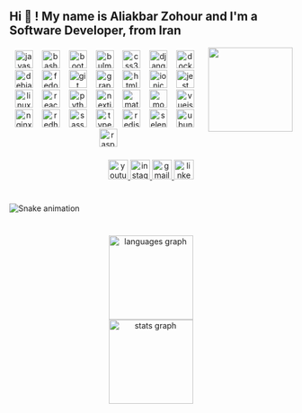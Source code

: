 <h2 align="left">Hi 👋 ! My name is Aliakbar Zohour and I'm a Software Developer, from Iran</h2>

<img align="right" height="150" src="https://github.com/rajaprerak/rajaprerak/raw/master/developer.gif"  />

###

<div align="center">
  <img src="https://cdn.jsdelivr.net/gh/devicons/devicon/icons/javascript/javascript-original.svg" height="32" alt="javascript logo"  />
  <img width="8" />
  <img src="https://cdn.jsdelivr.net/gh/devicons/devicon/icons/bash/bash-original.svg" height="32" alt="bash logo"  />
  <img width="8" />
  <img src="https://cdn.jsdelivr.net/gh/devicons/devicon/icons/bootstrap/bootstrap-original.svg" height="32" alt="bootstrap logo"  />
  <img width="8" />
  <img src="https://cdn.jsdelivr.net/gh/devicons/devicon/icons/bulma/bulma-plain.svg" height="32" alt="bulma logo"  />
  <img width="8" />
  <img src="https://cdn.jsdelivr.net/gh/devicons/devicon/icons/css3/css3-original.svg" height="32" alt="css3 logo"  />
  <img width="8" />
  <img src="https://cdn.jsdelivr.net/gh/devicons/devicon/icons/django/django-plain.svg" height="32" alt="django logo"  />
  <img width="8" />
  <img src="https://cdn.jsdelivr.net/gh/devicons/devicon/icons/docker/docker-plain.svg" height="32" alt="docker logo"  />
  <img width="8" />
  <img src="https://cdn.jsdelivr.net/gh/devicons/devicon/icons/debian/debian-original.svg" height="32" alt="debian logo"  />
  <img width="8" />
  <img src="https://cdn.jsdelivr.net/gh/devicons/devicon/icons/fedora/fedora-plain.svg" height="32" alt="fedora logo"  />
  <img width="8" />
  <img src="https://cdn.jsdelivr.net/gh/devicons/devicon/icons/git/git-original.svg" height="32" alt="git logo"  />
  <img width="8" />
  <img src="https://cdn.jsdelivr.net/gh/devicons/devicon/icons/graphql/graphql-plain.svg" height="32" alt="graphql logo"  />
  <img width="8" />
  <img src="https://cdn.jsdelivr.net/gh/devicons/devicon/icons/html5/html5-original.svg" height="32" alt="html5 logo"  />
  <img width="8" />
  <img src="https://cdn.jsdelivr.net/gh/devicons/devicon/icons/ionic/ionic-original.svg" height="32" alt="ionic logo"  />
  <img width="8" />
  <img src="https://cdn.jsdelivr.net/gh/devicons/devicon/icons/jest/jest-plain.svg" height="32" alt="jest logo"  />
  <img width="8" />
  <img src="https://cdn.jsdelivr.net/gh/devicons/devicon/icons/linux/linux-original.svg" height="32" alt="linux logo"  />
  <img width="8" />
  <img src="https://cdn.jsdelivr.net/gh/devicons/devicon/icons/react/react-original.svg" height="32" alt="react logo"  />
  <img width="8" />
  <img src="https://cdn.jsdelivr.net/gh/devicons/devicon/icons/python/python-original.svg" height="32" alt="python logo"  />
  <img width="8" />
  <img src="https://cdn.jsdelivr.net/gh/devicons/devicon/icons/nextjs/nextjs-original.svg" height="32" alt="nextjs logo"  />
  <img width="8" />
  <img src="https://cdn.jsdelivr.net/gh/devicons/devicon/icons/materialui/materialui-original.svg" height="32" alt="materialui logo"  />
  <img width="8" />
  <img src="https://cdn.jsdelivr.net/gh/devicons/devicon/icons/mongodb/mongodb-original.svg" height="32" alt="mongodb logo"  />
  <img width="8" />
  <img src="https://cdn.jsdelivr.net/gh/devicons/devicon/icons/vuejs/vuejs-original.svg" height="32" alt="vuejs logo"  />
  <img width="8" />
  <img src="https://cdn.jsdelivr.net/gh/devicons/devicon/icons/nginx/nginx-original.svg" height="32" alt="nginx logo"  />
  <img width="8" />
  <img src="https://cdn.jsdelivr.net/gh/devicons/devicon/icons/redhat/redhat-original.svg" height="32" alt="redhat logo"  />
  <img width="8" />
  <img src="https://cdn.jsdelivr.net/gh/devicons/devicon/icons/sass/sass-original.svg" height="32" alt="sass logo"  />
  <img width="8" />
  <img src="https://cdn.jsdelivr.net/gh/devicons/devicon/icons/typescript/typescript-original.svg" height="32" alt="typescript logo"  />
  <img width="8" />
  <img src="https://cdn.jsdelivr.net/gh/devicons/devicon/icons/redis/redis-original.svg" height="32" alt="redis logo"  />
  <img width="8" />
  <img src="https://cdn.jsdelivr.net/gh/devicons/devicon/icons/selenium/selenium-original.svg" height="32" alt="selenium logo"  />
  <img width="8" />
  <img src="https://cdn.jsdelivr.net/gh/devicons/devicon/icons/ubuntu/ubuntu-plain.svg" height="32" alt="ubuntu logo"  />
  <img width="8" />
  <img src="https://cdn.jsdelivr.net/gh/devicons/devicon/icons/raspberrypi/raspberrypi-original.svg" height="32" alt="raspberrypi logo"  />
</div>

###

<div align="center">
  <a href="https://www.youtube.com/@aliakbarzohour" target="_blank">
    <img src="https://img.shields.io/static/v1?message=Youtube&logo=youtube&label=&color=FF0000&logoColor=white&labelColor=&style=for-the-badge" height="35" alt="youtube logo"  />
  </a>
  <a href="https://instagram.com/ali.akbarzohour" target="_blank">
    <img src="https://img.shields.io/static/v1?message=Instagram&logo=instagram&label=&color=E4405F&logoColor=white&labelColor=&style=for-the-badge" height="35" alt="instagram logo"  />
  </a>
  <a href="aliakbar.zohour@gmail.com" target="_blank">
    <img src="https://img.shields.io/static/v1?message=Gmail&logo=gmail&label=&color=D14836&logoColor=white&labelColor=&style=for-the-badge" height="35" alt="gmail logo"  />
  </a>
  <a href="https://www.linkedin.com/in/aliakbarzohour/" target="_blank">
    <img src="https://img.shields.io/static/v1?message=LinkedIn&logo=linkedin&label=&color=0077B5&logoColor=white&labelColor=&style=for-the-badge" height="35" alt="linkedin logo"  />
  </a>
</div>

###

<br clear="both">

<img src="https://www.google.com/url?sa=i&url=https%3A%2F%2Fgithub.com%2Fmarketplace%2Factions%2Fsnake-game-generator-from-github-contributions&psig=AOvVaw0ean0ic3sBdhMnL0g_aPWD&ust=1698919022443000&source=images&cd=vfe&opi=89978449&ved=0CBIQjRxqFwoTCLjBs9jEooIDFQAAAAAdAAAAABAE" alt="Snake animation" />

###

<div align="center">
</div>

###

###

<br clear="both">

<div align="center">
  <img src="https://github-readme-stats.vercel.app/api/top-langs?username=aliakbarzohour&locale=en&hide_title=false&layout=compact&card_width=320&langs_count=5&theme=dracula&hide_border=true" height="150" alt="languages graph" /> <br>
  <img src="https://github-readme-stats.vercel.app/api?username=aliakbarzohour&hide_title=false&hide_rank=true&show_icons=true&include_all_commits=true&count_private=true&disable_animations=false&theme=dark&locale=en&hide_border=true" height="150" alt="stats graph"  />
</div>

###
